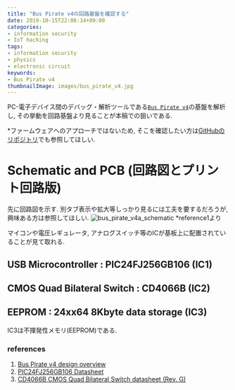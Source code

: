 ```yaml
---
title: "Bus Pirate v4の回路基盤を確認する"
date: 2019-10-15T22:06:14+09:00
categories:
- information security
- IoT hacking
tags:
- information security
- physics
- electronic circuit
keywords:
- Bus Pirate v4
thumbnailImage: images/bus_pirate_v4.jpg
---
```


PC-電子デバイス間のデバッグ・解析ツールである[`Bus Pirate v4`](https://www.seeedstudio.com/Bus-Pirate-v4.html)の基盤を解析し, その挙動を回路基盤より見ることが本稿での狙いである.

<!--more-->

*ファームウェアへのアプローチではないため, そこを確認したい方は[GitHubのリポジトリ](https://github.com/BusPirate/Bus_Pirate)でも参照してほしい.

<!--toc-->

# Schematic and PCB (回路図とプリント回路版)

先に回路図を示す. 別タブ表示や拡大等しっかり見るには工夫を要するだろうが, 興味ある方は参照してほしい.
![bus_pirate_v4a_schematic](https://khigasa.github.io/higs/images/bus_pirate_v4.jpg)
*reference1より

マイコンや電圧レギュレータ, アナログスイッチ等のICが基板上に配置されていることが見て取れる.

## USB Microcontroller : PIC24FJ256GB106 (IC1)

## CMOS Quad Bilateral Switch : CD4066B (IC2)

## EEPROM : 24xx64 8Kbyte data storage (IC3)

IC3は不揮発性メモリ(EEPROM)である.

### references
1. [Bus Pirate v4 design overview](http://dangerousprototypes.com/docs/Bus_Pirate_v4_design_overview)
1. [PIC24FJ256GB106 Datasheet](http://ww1.microchip.com/downloads/en/DeviceDoc/39897c.pdf)
1. [CD4066B CMOS Quad Bilateral Switch datasheet (Rev. G)](http://www.ti.com/lit/ds/symlink/cd4066b.pdf)
